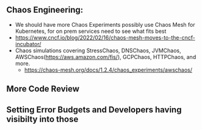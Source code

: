 ## Chaos Engineering:
* We should have more Chaos Experiments possibly use Chaos Mesh for Kubernetes, for on prem services need to see what fits best
* https://www.cncf.io/blog/2022/02/16/chaos-mesh-moves-to-the-cncf-incubator/
* Chaos simulations covering StressChaos, DNSChaos, JVMChaos, AWSChaos(https://aws.amazon.com/fis/), GCPChaos, HTTPChaos, and more.
  * https://chaos-mesh.org/docs/1.2.4/chaos_experiments/awschaos/
## More Code Review

## Setting Error Budgets and Developers having visibilty into those
